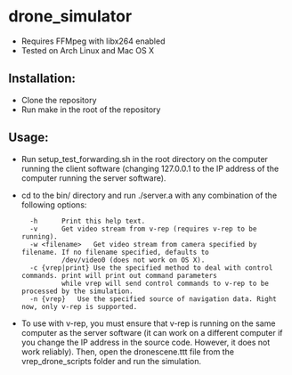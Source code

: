 drone_simulator
===============
* Requires FFMpeg with libx264 enabled
* Tested on Arch Linux and Mac OS X

Installation:
-------------
* Clone the repository
* Run make in the root of the repository

Usage:
------
* Run setup_test_forwarding.sh in the root directory on the computer running the client software (changing 127.0.0.1 to the IP address of the computer running the server software).
* cd to the bin/ directory and run ./server.a with any combination of the following options:

		-h		Print this help text.
		-v		Get video stream from v-rep (requires v-rep to be running).
		-w <filename>	Get video stream from camera specified by filename. If no filename specified, defaults to
				/dev/video0 (does not work on OS X).
		-c {vrep|print}	Use the specified method to deal with control commands. print will print out command parameters
				while vrep will send control commands to v-rep to be processed by the simulation.
		-n {vrep}	Use the specified source of navigation data. Right now, only v-rep is supported.
		
* To use with v-rep, you must ensure that v-rep is running on the same computer as the server software (it can work on a different computer if you change the IP address in the source code. However, it does not work reliably). Then, open the dronescene.ttt file from the vrep_drone_scripts folder and run the simulation.
